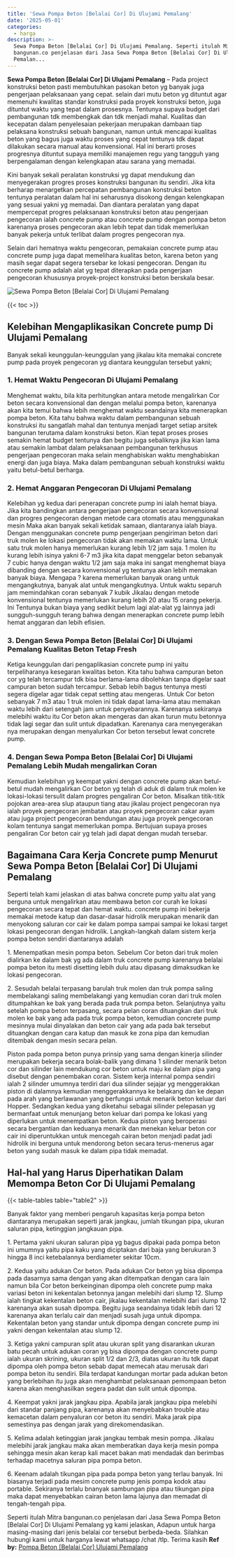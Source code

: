 ```yaml
---
title: 'Sewa Pompa Beton [Belalai Cor] Di Ulujami Pemalang'
date: '2025-05-01'
categories:
  - harga
description: >-
  Sewa Pompa Beton [Belalai Cor] Di Ulujami Pemalang. Seperti itulah Mitra
  bangunan.co penjelasan dari Jasa Sewa Pompa Beton [Belalai Cor] Di Ulujami
  Pemalan...
---
```


**Sewa Pompa Beton \[Belalai Cor\] Di Ulujami Pemalang** – Pada project konstruksi beton pasti membutuhkan pasokan beton yg banyak juga pengerjaan pelaksanaan yang cepat. selain dari mutu beton yg dituntut agar memenuhi kwalitas standar konstruksi pada proyek konstruksi beton, juga dituntut waktu yang tepat dalam prosesnya. Tentunya supaya budget dari pembangunan tdk membengkak dan tdk menjadi mahal. Kualitas dan kecepatan dalam penyelesaian pekerjaan merupakan dambaan tiap pelaksana konstruksi sebuah bangunan, namun untuk mencapai kualitas beton yang bagus juga waktu proses yang cepat tentunya tdk dapat dilakukan secara manual atau konvensional. Hal ini berarti proses progresnya dituntut supaya memiliki manajemen regu yang tangguh yang berpengalaman dengan kelengkapan atau sarana yang memadai.

Kini banyak sekali peralatan konstruksi yg dapat mendukung dan menyegerakan progres proses konstruksi bangunan itu sendiri. Jika kita berharap menargetkan percepatan pembangunan konstruksi beton tentunya peralatan dalam hal ini seharusnya disokong dengan kelengkapan yang sesuai yakni yg memadai. Dan diantara peralatan yang dapat mempercepat progres pelaksanaan konstruksi beton atau pengerjaan pengecoran ialah concrete pump atau concrete pump dengan pompa beton karenanya proses pengecoran akan lebih tepat dan tidak memerlukan banyak pekerja untuk terlibat dalam progres pengecoran nya.

Selain dari hematnya waktu pengecoran, pemakaian concrete pump atau concrete pump juga dapat memelihara kualitas beton, karena beton yang masih segar dapat segera tersebar ke lokasi pengecoran. Dengan itu concrete pump adalah alat yg tepat diterapkan pada pengerjaan pengecoran khususnya proyek-project konstruksi beton berskala besar.

![Sewa Pompa Beton [Belalai Cor] Di Ulujami Pemalang](/images/sewa-concrete-pump-04.png)

{{< toc >}}

## Kelebihan Mengaplikasikan Concrete pump Di Ulujami Pemalang

Banyak sekali keunggulan-keunggulan yang jikalau kita memakai concrete pump pada proyek pengecoran yg diantara keunggulan tersebut yakni;

### 1\. Hemat Waktu Pengecoran Di Ulujami Pemalang

Menghemat waktu, bila kita perhitungkan antara metode mengalirkan Cor beton secara konvensional dan dengan melalui pompa beton, karenanya akan kita temui bahwa lebih menghemat waktu seandainya kita menerapkan pompa beton. Kita tahu bahwa waktu dalam pembangunan sebuah konstruksi itu sangatlah mahal dan tentunya menjadi target setiap arsitek bangunan terutama dalam konstruksi beton. Kian tepat proses proses semakin hemat budget tentunya dan begitu juga sebaliknya jika kian lama atau semakin lambat dalam pelaksanaan pembangunan terkhusus pengerjaan pengecoran maka selain menghabiskan waktu menghabiskan energi dan juga biaya. Maka dalam pembangunan sebuah konstruksi waktu yaitu betul-betul berharga.

### 2\. Hemat Anggaran Pengecoran Di Ulujami Pemalang

Kelebihan yg kedua dari penerapan concrete pump ini ialah hemat biaya. Jika kita bandingkan antara pengerjaan pengecoran secara konvensional dan progres pengecoran dengan metode cara otomatis atau menggunakan mesin Maka akan banyak sekali ketidak samaan, diantaranya ialah biaya. Dengan menggunakan concrete pump pengerjaan pengiriman beton dari truk molen ke lokasi pengecoran tidak akan memakan waktu lama. Untuk satu truk molen hanya memerlukan kurang lebih 1/2 jam saja. 1 molen itu kurang lebih isinya yakni 6-7 m3 jika kita dapat menggelar beton sebanyak 7 cubic hanya dengan waktu 1/2 jam saja maka ini sangat menghemat biaya dibanding dengan secara konvensional yg tentunya akan lebih memakan banyak biaya. Mengapa ? karena memerlukan banyak orang untuk mengangkutnya, banyak alat untuk mengangkutnya. Untuk waktu separuh jam memindahkan coran sebanyak 7 kubik Jikalau dengan metode konvensional tentunya memerlukan kurang lebih 20 atau 15 orang pekerja. Ini Tentunya bukan biaya yang sedikit belum lagi alat-alat yg lainnya jadi sungguh-sungguh terang bahwa dengan menerapkan concrete pump lebih hemat anggaran dan lebih efisien.

### 3\. Dengan Sewa Pompa Beton \[Belalai Cor\] Di Ulujami Pemalang Kualitas Beton Tetap Fresh

Ketiga keunggulan dari pengaplikasian concrete pump ini yaitu terpeliharanya kesegaran kwalitas beton. Kita tahu bahwa campuran beton cor yg telah tercampur tdk bisa berlama-lama dibolehkan tanpa digelar saat campuran beton sudah tercampur. Sebab lebih bagus tentunya mesti segera digelar agar tidak cepat setting atau mengeras. Untuk Cor beton sebanyak 7 m3 atau 1 truk molen ini tidak dapat lama-lama atau memakan waktu lebih dari setengah jam untuk penyebarannya. Karenanya sekiranya melebihi waktu itu Cor beton akan mengeras dan akan turun mutu betonnya tidak lagi segar dan sulit untuk dipadatkan. Karenanya cara menyegerakan nya merupakan dengan menyalurkan Cor beton tersebut lewat concrete pump.

### 4\. Dengan Sewa Pompa Beton \[Belalai Cor\] Di Ulujami Pemalang Lebih Mudah mengalirkan Coran

Kemudian kelebihan yg keempat yakni dengan concrete pump akan betul-betul mudah mengalirkan Cor beton yg telah di aduk di dalam truk molen ke lokasi-lokasi tersulit dalam progres pengaliran Cor beton. Misalkan titik-titik pojokan area-area slup ataupun tiang atau jikalau project pengecoran nya ialah proyek pengecoran jembatan atau proyek pengecoran cakar ayam atau juga project pengecoran bendungan atau juga proyek pengecoran kolam tentunya sangat memerlukan pompa. Bertujuan supaya proses pengaliran Cor beton cair yg telah jadi dapat dengan mudah tersebar.

## Bagaimana Cara Kerja Concrete pump Menurut Sewa Pompa Beton \[Belalai Cor\] Di Ulujami Pemalang

Seperti telah kami jelaskan di atas bahwa concrete pump yaitu alat yang berguna untuk mengalirkan atau membawa beton cor curah ke lokasi pengecoran secara tepat dan hemat waktu. concrete pump ini bekerja memakai metode katup dan dasar-dasar hidrolik merupakan menarik dan menyokong saluran cor cair ke dalam pompa sampai sampai ke lokasi target lokasi pengecoran dengan hidrolik. Langkah-langkah dalam sistem kerja pompa beton sendiri diantaranya adalah

1\. Menempatkan mesin pompa beton. Sebelum Cor beton dari truk molen dialirkan ke dalam bak yg ada dalam truk concrete pump karenanya belalai pompa beton itu mesti disetting lebih dulu atau dipasang dimaksudkan ke lokasi pengecoran.

2\. Sesudah belalai terpasang barulah truk molen dan truk pompa saling membelakangi saling membelakangi yang kemudian coran dari truk molen ditumpahkan ke bak yang berada pada truk pompa beton. Selanjutnya yaitu setelah pompa beton terpasang, secara pelan coran dituangkan dari truk molen ke bak yang ada pada truk pompa beton, kemudian concrete pump mesinnya mulai dinyalakan dan beton cair yang ada pada bak tersebut dituangkan dengan cara katup dan masuk ke zona pipa dan kemudian ditembak dengan mesin secara pelan.

Piston pada pompa beton punya prinsip yang sama dengan kinerja silinder merupakan bekerja secara bolak-balik yang dimana 1 silinder menarik beton cor dan silinder lain mendukung cor beton untuk maju ke dalam pipa yang disebut dengan penembakan coran. Sistem kerja internal pompa sendiri ialah 2 silinder umumnya terdiri dari dua silinder sejajar yg menggerakkan piston di dalamnya kemudian menggerakkannya ke belakang dan ke depan pada arah yang berlawanan yang berfungsi untuk menarik beton keluar dari Hopper. Sedangkan kedua yang diketahui sebagai silinder pelepasan yg bermanfaat untuk menunjang beton keluar dari pompa ke lokasi yang diperlukan untuk menempatkan beton. Kedua piston yang beroperasi secara bergantian dan keduanya menarik dan menekan keluar beton cor cair ini diperuntukkan untuk mencegah cairan beton menjadi padat jadi hidrolik ini berguna untuk mendorong beton secara terus-menerus agar beton yang sudah masuk ke dalam pipa tidak memadat.

## Hal-hal yang Harus Diperhatikan Dalam Memompa Beton Cor Di Ulujami Pemalang

{{< table-tables table="table2" >}}

Banyak faktor yang memberi pengaruh kapasitas kerja pompa beton diantaranya merupakan seperti jarak jangkau, jumlah tikungan pipa, ukuran saluran pipa, ketinggian jangkauan pipa.

1\. Pertama yakni ukuran saluran pipa yg bagus dipakai pada pompa beton ini umumnya yaitu pipa kaku yang diciptakan dari baja yang berukuran 3 hingga 8 inci ketebalannya berdiameter sekitar 10cm.

2\. Kedua yaitu adukan Cor beton. Pada adukan Cor beton yg bisa dipompa pada dasarnya sama dengan yang akan ditempatkan dengan cara lain namun bila Cor beton berkeinginan dipompa oleh concrete pump maka variasi beton ini kekentalan betonnya jangan melebihi dari slump 12. Slump ialah tingkat kekentalan beton cair, jikalau kekentalan melebihi dari slump 12 karenanya akan susah dipompa. Begitu juga seandainya tidak lebih dari 12 karenanya akan terlalu cair dan menjadi susah juga untuk dipompa. Kekentalan beton yang standar untuk dipompa dengan concrete pump ini yakni dengan kekentalan atau slump 12.

3\. Ketiga yakni campuran split atau ukuran split yang disarankan ukuran batu pecah untuk adukan coran yg bisa dipompa dengan concrete pump ialah ukuran skrining, ukuran split 1/2 dan 2/3, diatas ukuran itu tdk dapat dipompa oleh pompa beton sebab dapat memecah atau merusak dari pompa beton itu sendiri. Bila terdapat kandungan mortar pada adukan beton yang berlebihan itu juga akan menghambat pelaksanaan pemompaan beton karena akan menghasilkan segera padat dan sulit untuk dipompa.

4\. Keempat yakni jarak jangkau pipa. Apabila jarak jangkau pipa melebihi dari standar panjang pipa, karenanya akan menyebabkan trouble atau kemacetan dalam penyaluran cor beton itu sendiri. Maka jarak pipa semestinya pas dengan jarak yang direkomendasikan.

5\. Kelima adalah ketinggian jarak jangkau tembak mesin pompa. Jikalau melebihi jarak jangkau maka akan memberatkan daya kerja mesin pompa sehingga mesin akan kerap kali macet bakan mati mendadak dan berimbas terhadap macetnya saluran pipa pompa beton.

6\. Keenam adalah tikungan pipa pada pompa beton yang terlau banyak. Ini biasanya terjadi pada mesim concrete pump jenis pompa kodok atau portable. Sekiranya terlalu bnanyak sambungan pipa atau tikungan pipa maka dapat menyebabkan cairan beton lama lajunya dan memadat di tengah-tengah pipa.

Seperti itulah Mitra bangunan.co penjelasan dari Jasa Sewa Pompa Beton \[Belalai Cor\] Di Ulujami Pemalang yg kami jelaskan, Adapun untuk harga masing-masing dari jenis belalai cor tersebut berbeda-beda. Silahkan hubungi kami untuk harganya lewat whatsapp /chat /tlp. Terima kasih
**Ref by:** [Pompa Beton [Belalai Cor] Ulujami Pemalang](https://id.wikipedia.org/wiki/Pompa)
